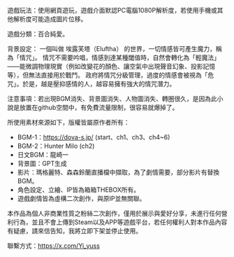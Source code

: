 遊戲玩法：使用網頁遊玩，遊戲介面默認PC電腦1080P解析度，若使用手機或其他解析度可能造成圖片位移。

遊戲分類：百合純愛。

背景設定：
一個叫做 埃露芙塔（Eluftha） 的世界，一切情感皆可產生魔力，稱為「情咒」。
情咒不需要吟唱，情感到達某種閾值時，自然會轉化為「輕魔法」——能微調物理現實（例如改變花的顏色、讓空氣中出現聲音幻象、投影記憶等），但無法直接用於戰鬥。
政府將情咒分級管理，過度的情感會被視為「危咒」。於是，越是壓抑感情的人，越容易擁有強大的情咒潛力。

注意事項：若出現BGM消失、背景圖消失、人物圖消失、轉圈很久，是因為此小說是放置在github空間中，有免費流量限制，很容易就爆掉了。

所使用素材來源如下，版權皆屬原作者所有：
- BGM-1：https://dova-s.jp/ (start、ch1、ch3、ch4~6)
- BGM-2：Hunter Milo (ch2)
- 日文BGM：龍崎一
- 背景圖：GPT生成
- 影片：瑪格麗特、森森鈴蘭直播檔中擷取，為了劇情需要，部分影片有替換BGM。
- 角色設定、立繪、IP皆為箱箱THEBOX所有。
- 遊戲劇情皆為虛構二次創作，與原IP並無關聯。

本作品為個人非商業性質之粉絲二次創作，僅用於展示與愛好分享，未進行任何營利行為，並且不會上傳到Steam以及APP等遊戲平台，若任何權利人對本作品內容有疑慮，請來信告知，我將立即下架並停止使用。

聯繫方式：https://x.com/Yi_yuss














